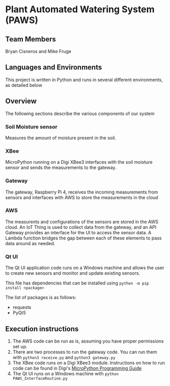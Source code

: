 # Plant Automated Watering System (PAWS)

## Team Members
Bryan Cisneros and Mike Fruge

## Languages and Environments
This project is written in Python and runs in several different environments,
as detailed below

## Overview
The following sections describe the various components of our system

### Soil Moisture sensor
Measures the amount of moisture present in the soil.

### XBee
MicroPython running on a Digi XBee3 interfaces with the soil moisture sensor and
sends the measurements to the gateway.

### Gateway
The gateway, Raspberry Pi 4, receives the incoming measurements from sensors and
interfaces with AWS to store the measurements in the cloud

### AWS
The measurents and configurations of the sensors are stored in the AWS cloud.
An IoT Thing is used to collect data from the gateway, and an API Gateway
provides an interface for the UI to access the sensor data. A Lambda function
bridges the gap between each of these elements to pass data around as needed.

### Qt UI
The Qt UI application code runs on a Windows machine and allows the user to
create new sensors and monitor and update existing sensors.

  This file has dependencies that can be installed using `python -m pip install <package>`
  
  The list of packages is as follows:
  - requests
  - PyQt5

## Execution instructions
1. The AWS code can be run as is, assuming you have proper permissions set up.
2. There are two processes to run the gateway code. You can run them with
`python3 receive.py` and `python3 gateway.py`
3. The XBee code runs on a Digi XBee3 module. Instructions on how to run code
can be found in Digi's
[MicroPython Programming Guide](https://www.digi.com/resources/documentation/digidocs/PDFs/90002219.pdf)
4. The Qt UI runs on a Windows machine with `python PAWS_InterfaceRoutine.py`
